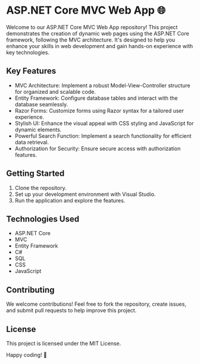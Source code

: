 # ASP.NET Core MVC Web App 🌐

Welcome to our ASP.NET Core MVC Web App repository! This project demonstrates the creation of dynamic web pages using the ASP.NET Core framework, following the MVC architecture. It's designed to help you enhance your skills in web development and gain hands-on experience with key technologies.

## Key Features

- MVC Architecture: Implement a robust Model-View-Controller structure for organized and scalable code.
- Entity Framework: Configure database tables and interact with the database seamlessly.
- Razor Forms: Customize forms using Razor syntax for a tailored user experience.
- Stylish UI: Enhance the visual appeal with CSS styling and JavaScript for dynamic elements.
- Powerful Search Function: Implement a search functionality for efficient data retrieval.
- Authorization for Security: Ensure secure access with authorization features.

## Getting Started

1. Clone the repository.
2. Set up your development environment with Visual Studio.
3. Run the application and explore the features.

## Technologies Used

- ASP.NET Core
- MVC
- Entity Framework
- C#
- SQL
- CSS
- JavaScript

## Contributing

We welcome contributions! Feel free to fork the repository, create issues, and submit pull requests to help improve this project.

## License

This project is licensed under the MIT License.

Happy coding! 🚀
